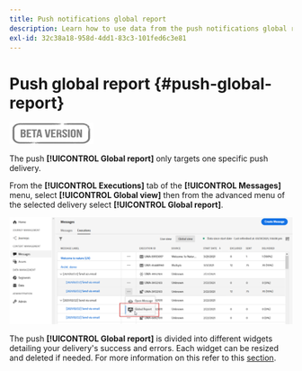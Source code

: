 ```yaml
---
title: Push notifications global report
description: Learn how to use data from the push notifications global report
exl-id: 32c38a18-958d-4dd1-83c3-101fed6c3e81
---
```

# Push global report {#push-global-report}

![](../assets/do-not-localize/badge.png)

The push **[!UICONTROL Global report]** only targets one specific push delivery. 

From the **[!UICONTROL Executions]** tab of the **[!UICONTROL Messages]** menu, select **[!UICONTROL Global view]** then from the advanced menu of the selected delivery select **[!UICONTROL Global report]**.

![](../assets/global_report_11.png)

The push **[!UICONTROL Global report]** is divided into different widgets detailing your delivery's success and errors. Each widget can be resized and deleted if needed. For more information on this refer to this [section](global-report.md#modify-dashboard).
